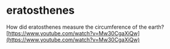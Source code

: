 # eratosthenes
How did eratosthenes measure the circumference of the earth?
[https://www.youtube.com/watch?v=Mw30CgaXiQw](https://www.youtube.com/watch?v=Mw30CgaXiQw)
